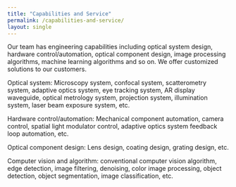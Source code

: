 ```yaml
---
title: "Capabilities and Service"
permalink: /capabilities-and-service/
layout: single
---
```


Our team has engineering capabilities including optical system design, hardware control/automation, optical component design, image processing algorithms, machine learning algorithms and so on. We offer customized solutions to our customers.

Optical system: Microscopy system, confocal system, scatterometry system, adaptive optics system, eye tracking system, AR display waveguide, optical metrology system, projection system, illumination system, laser beam exposure system, etc.

Hardware control/automation: Mechanical component automation, camera control, spatial light modulator control, adaptive optics system feedback loop automation, etc.

Optical component design: Lens design, coating design, grating design, etc.

Computer vision and algorithm: conventional computer vision algorithm, edge detection, image filtering, denoising, color image processing, object detection, object segmentation, image classification, etc.
